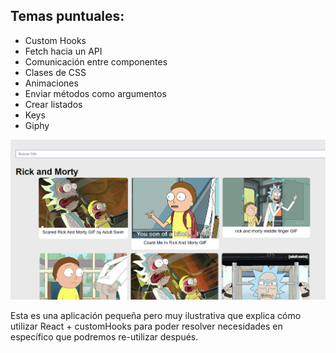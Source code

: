 <h2>Temas puntuales:</h2>

<ul>
 <li>Custom Hooks</li>
 <li>Fetch hacia un API</li>
<li>Comunicación entre componentes</li>
 <li>Clases de CSS</li>
 <li>Animaciones</li>
<li>Enviar métodos como argumentos</li>
<li>Crear listados</li>
 <li>Keys</li>
 <li>Giphy</li>

</ul>

<img src="rick.png"/>

Esta es una aplicación pequeña pero muy ilustrativa que explica cómo utilizar React + customHooks para poder resolver necesidades en específico que podremos re-utilizar después.
